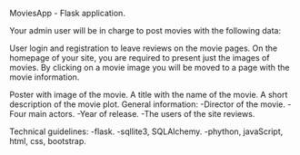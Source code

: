 MoviesApp - Flask application.

Your admin user will be in charge to post movies with the following data:

User login and registration to leave reviews on the movie pages.
On the homepage of your site, you are required to present just the images of movies.
By clicking on a movie image you will be moved to a page with the movie information.

Poster with image of the movie.
A title with the name of the movie.
A short description of the movie plot.
General information:
  -Director of the movie.
  -Four main actors.
  -Year of release.
  -The users of the site reviews.

Technical guidelines:
 -flask.
 -sqllite3, SQLAlchemy.
 -phython, javaScript, html, css, bootstrap.
